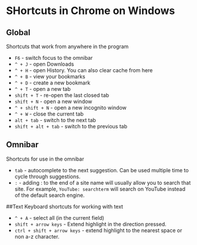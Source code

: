 # SHortcuts in Chrome on Windows

## Global
Shortcuts that work from anywhere in the program
* `F6` - switch focus to the omnibar
* `^ + J` - open Downloads
* `^ + H` - open History. You can also clear 
cache from here
* `^ + B` - view your bookmarks
* `^ + D` - create a new bookmark
* `^ + T` - open a new tab
* `shift + T` - re-open the last closed tab
* `shift + N` - open a new window
* `^ + shift + N` - open a new incognito window
* `^ + W` - close the current tab
* `alt + tab` - switch to the next tab
* `shift + alt + tab` - switch to the previous 
tab

## Omnibar
Shortcuts for use in the omnibar
* `tab` - autocomplete to the next suggestion. 
Can be used multiple time to cycle through 
suggestions.
* `:` - adding : to the end of a site name will usually allow you to search that site. For example, 
`YouTube: searchterm` will search on YouTube instead of the default search engine.

##Text
Keyboard shortcuts for working with text
* `^ + A` - select all (in the current field)
* `shift + arrow keys` - Extend highlight in the direction pressed.
* `ctrl + shift + arrow keys` - extend highlight to the nearest space or non a-z character.
